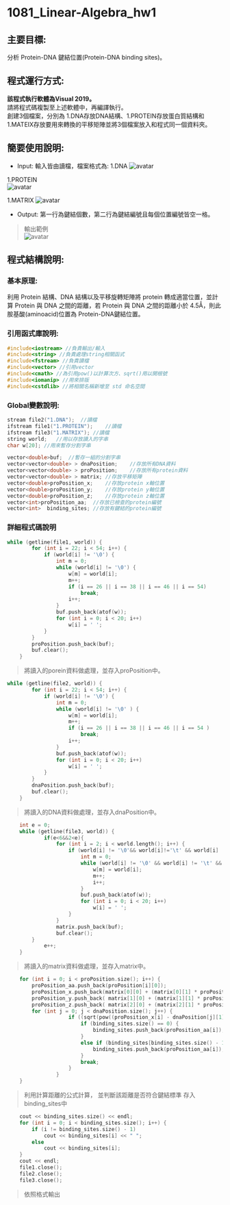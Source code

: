 # 1081_Linear-Algebra_hw1 
## 主要目標:  
分析 Protein-DNA 鍵結位置(Protein-DNA binding sites)。

## 程式運行方式:  

**該程式執行軟體為Visual 2019。**   
請將程式碼複製至上述軟體中，再編譯執行。  
創建3個檔案，分別為 1.DNA存放DNA結構、1.PROTEIN存放蛋白質結構和1.MATEIX存放要用來轉換的平移矩陣並將3個檔案放入和程式同一個資料夾。

## 簡要使用說明:  
- Input: 輸入皆由讀檔，檔案格式為: 
1.DNA 
![avatar](https://upload.cc/i1/2020/10/21/zfPIZu.jpg) 

1.PROTEIN  
![avatar](https://upload.cc/i1/2020/10/21/vNUTmF.jpg) 

1.MATRIX 
![avatar](https://upload.cc/i1/2020/10/21/sBqXZb.jpg) 


- Output: 第一行為鍵結個數，第二行為鍵結編號且每個位置編號皆空一格。 
> 輸出範例  
![avatar](https://upload.cc/i1/2020/10/21/09Ie12.jpg)  

## 程式結構說明:  

### 基本原理:  
利用 Protein 結構、DNA 結構以及平移旋轉矩陣將 protein 轉成適當位置，並計算 Protein 與 DNA 之間的距離，若 Protein 與 DNA 之間的距離小於 4.5Å，則此胺基酸(aminoacid)位置為 Protein-DNA鍵結位置。 

### 引用函式庫說明:
```cpp
#include<iostream> //負責輸出/輸入
#include<string> //負責處理string相關函式
#include<fstream> //負責讀檔
#include<vector> //引用vector
#include<cmath> //為引用pow()以計算次方、sqrt()用以開根號
#include<iomanip> //用來排版
#include<cstdlib> //將相關名稱新增至 std 命名空間
```

### Global變數說明:
```cpp
stream file2("1.DNA");  //讀檔 
ifstream file1("1.PROTEIN");    //讀檔 
ifstream file3("1.MATRIX"); //讀檔 
string world;   //用以存放讀入的字串 
char w[20]; //用來暫存分割字串 

vector<double>buf;  //暫存一組的分割字串
vector<vector<double> > dnaPosition;    //存放所有DNA資料 
vector<vector<double> > proPosition;    //存放所有protein資料
vector<vector<double> > matrix; //存放平移矩陣
vector<double>proPosition_x;    //存放protein x軸位置
vector<double>proPosition_y;    //存放protein y軸位置
vector<double>proPosition_z;    //存放protein z軸位置
vector<int>proPosition_aa;  //存放已檢查的protein編號
vector<int>  binding_sites; //存放有鍵結的protein編號
```
### 詳細程式碼說明

```cpp
while (getline(file1, world)) {
		for (int i = 22; i < 54; i++) {
			if (world[i] != '\0') {
				int m = 0;
				while (world[i] != '\0') {
					w[m] = world[i];
					m++;
					if (i == 26 || i == 38 || i == 46 || i == 54)
						break;
					i++;
				}
				buf.push_back(atof(w));
				for (int i = 0; i < 20; i++)
					w[i] = ' ';
			}
		}
		proPosition.push_back(buf);
		buf.clear();
	}
```
> 將讀入的porein資料做處理，並存入proPosition中。

```cpp
while (getline(file2, world)) {
		for (int i = 22; i < 54; i++) {
			if (world[i] != '\0') {			
				int m = 0;
				while (world[i] != '\0' ) {
					w[m] = world[i];
					m++;
					if (i == 26 || i == 38 || i == 46 || i == 54 )
						break;
					i++;
				}
				buf.push_back(atof(w));
				for (int i = 0; i < 20; i++)
					w[i] = ' ';
			}					
		}
		dnaPosition.push_back(buf);
		buf.clear();
	}
```
> 將讀入的DNA資料做處理，並存入dnaPosition中。
```cpp
    int e = 0;
	while (getline(file3, world)) {	
			if(e<6&&2<e){
				for (int i = 2; i < world.length(); i++) {
					if (world[i] != '\0'&& world[i]!='\t' && world[i] != ' ') {
						int m = 0;
						while (world[i] != '\0' && world[i] != '\t' && world[i] != '\n' && world[i] != ' ') {
							w[m] = world[i];
							m++;
							i++;
						}
						buf.push_back(atof(w));
						for (int i = 0; i < 20; i++)
							w[i] = ' ';
					}
				}
				matrix.push_back(buf);
				buf.clear();
		}
			e++;			
	}
```
> 將讀入的matrix資料做處理，並存入matrix中。
```cpp
	for (int i = 0; i < proPosition.size(); i++) {
		proPosition_aa.push_back(proPosition[i][0]);
		proPosition_x.push_back(matrix[0][0] + (matrix[0][1] * proPosition[i][1]) + (matrix[0][2] * proPosition[i][2]) + (matrix[0][3] * proPosition[i][3]));
		proPosition_y.push_back( matrix[1][0] + (matrix[1][1] * proPosition[i][1]) + (matrix[1][2] * proPosition[i][2]) + (matrix[1][3] * proPosition[i][3]));
		proPosition_z.push_back( matrix[2][0] + (matrix[2][1] * proPosition[i][1]) + (matrix[2][2] * proPosition[i][2]) + (matrix[2][3] * proPosition[i][3]));
		for (int j = 0; j < dnaPosition.size(); j++) {
					if ((sqrt(pow((proPosition_x[i] - dnaPosition[j][1]), 2) + pow((proPosition_y[i] - dnaPosition[j][2]), 2) + pow((proPosition_z[i] - dnaPosition[j][3]), 2))) < 4.5) {
						if (binding_sites.size() == 0) {
							binding_sites.push_back(proPosition_aa[i]);
						}
						else if (binding_sites[binding_sites.size() - 1] != proPosition_aa[i]) {
							binding_sites.push_back(proPosition_aa[i]);
						}
						break;
					}
				}
	}
```
> 利用計算距離的公式計算，
> 並判斷該距離是否符合鍵結標準
> 存入binding_sites中
```cpp
	cout << binding_sites.size() << endl;
	for (int i = 0; i < binding_sites.size(); i++) {
		if (i != binding_sites.size() - 1)
			cout << binding_sites[i] << " ";
		else
			cout << binding_sites[i];
	}
	cout << endl;
	file1.close();
	file2.close();
	file3.close();
```
> 依照格式輸出